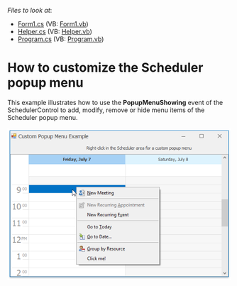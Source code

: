 <!-- default file list -->
*Files to look at*:

* [Form1.cs](./CS/PopupMenuCustomization/Form1.cs) (VB: [Form1.vb](./VB/PopupMenuCustomization/Form1.vb))
* [Helper.cs](./CS/PopupMenuCustomization/Helper.cs) (VB: [Helper.vb](./VB/PopupMenuCustomization/Helper.vb))
* [Program.cs](./CS/PopupMenuCustomization/Program.cs) (VB: [Program.vb](./VB/PopupMenuCustomization/Program.vb))
<!-- default file list end -->
# How to customize the Scheduler popup menu


<p>This example illustrates how to use the <strong>PopupMenuShowing</strong> event of the SchedulerControl to add, modify, remove or hide menu items of the Scheduler popup menu.<br><br><img src="https://raw.githubusercontent.com/DevExpress-Examples/how-to-customize-the-scheduler-popup-menu-e2554/10.2.3+/media/f796b593-631a-11e7-80c0-00155d624807.png"></p>

<br/>


